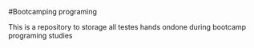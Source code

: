 #Bootcamping programing

This is a repository to storage all testes hands ondone during bootcamp programing studies
